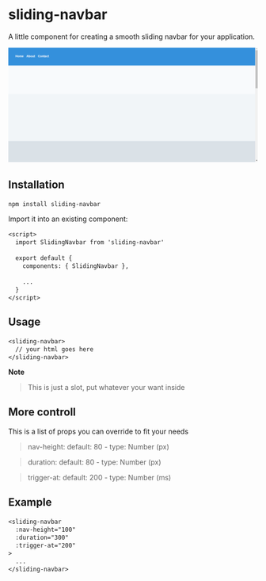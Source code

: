 # sliding-navbar

A little component for creating a smooth sliding navbar for your application.

![alt text](/preview/sliding-navbar.gif)

## Installation

`npm install sliding-navbar`

Import it into an existing component:
```
<script>
  import SlidingNavbar from 'sliding-navbar'

  export default {
    components: { SlidingNavbar },

    ...
  }
</script>
```

## Usage

```
<sliding-navbar>
  // your html goes here
</sliding-navbar>
```

**Note**
> This is just a slot, put whatever your want inside

## More controll

This is a list of props you can override to fit your needs

> nav-height: default: 80 - type: Number (px)

> duration: default: 80 - type: Number (px)

> trigger-at: default: 200 - type: Number (ms)


## Example

```
<sliding-navbar
  :nav-height="100"
  :duration="300"
  :trigger-at="200"
>
  ...
</sliding-navbar>
```

